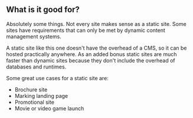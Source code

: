 What is it good for?
-----------------------------

Absolutely some things. Not every site makes sense as a static site. Some
sites have requirements that can only be met by dynamic content management 
systems. 

A static site like this one doesn't have the overhead of a CMS, so it can be
hosted practically anywhere. As an added bonus static sites are much faster than dynamic sites because they don't include the overhead of databases and runtimes.

Some great use cases for a static site are:

- Brochure site
- Marking landing page
- Promotional site
- Movie or video game launch
